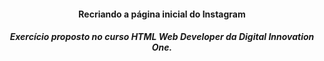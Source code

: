 #### <center>Recriando a página inicial do Instagram</center>



##### <center>Exercício proposto no curso HTML Web Developer da Digital Innovation One.</center>











 